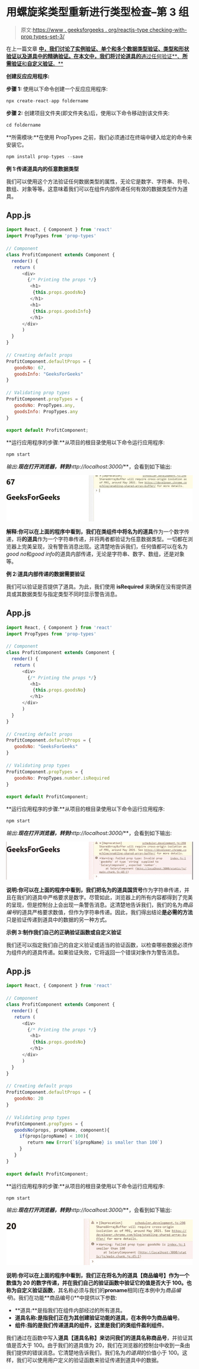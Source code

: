 # 用螺旋桨类型重新进行类型检查–第 3 组

> 原文:[https://www . geeksforgeeks . org/reactjs-type checking-with-prop types-set-3/](https://www.geeksforgeeks.org/reactjs-typechecking-with-proptypes-set-3/)

在上一篇文章 [**<u>中，我们讨论了实例验证、单个和多个数据类型验证、类型和形状验证以及道具中的精确验证。在本文中，我们将讨论道具的**通过任何验证**、**所需验证**和**自定义验证**。</u>**](https://www.geeksforgeeks.org/reactjs-typechecking-with-proptypes-set-2/)

**创建反应应用程序:**

**步骤 1:** 使用以下命令创建一个反应应用程序:

```jsx
npx create-react-app foldername
```

**步骤 2:** 创建项目文件夹(即文件夹名)后，使用以下命令移动到该文件夹:

```jsx
cd foldername
```

**所需模块:**在使用 PropTypes 之前，我们必须通过在终端中键入给定的命令来安装它。

```jsx
npm install prop-types --save
```

**例 1:传递道具内的任意数据类型**

我们可以使用这个方法验证任何数据类型的属性，无论它是数字、字符串、符号、数组、对象等等。这意味着我们可以在组件内部传递任何有效的数据类型作为道具。

## App.js

```jsx
import React, { Component } from 'react'
import PropTypes from 'prop-types'

// Component
class ProfitComponent extends Component {
  render() {
   return (
      <div>
        {/* Printing the props */}
         <h1>
          {this.props.goodsNo}
         </h1>
         <h1>
          {this.props.goodsInfo}
         </h1>
      </div>
      )
  }
}

// Creating default props
ProfitComponent.defaultProps = {
   goodsNo: 67,
   goodsInfo: "GeeksForGeeks"
}

// Validating prop types
ProfitComponent.propTypes = {
   goodsNo: PropTypes.any,
   goodsInfo: PropTypes.any
}

export default ProfitComponent;
```

**运行应用程序的步骤:**从项目的根目录使用以下命令运行应用程序:

```jsx
npm start
```

**输出:**现在打开浏览器，转到***http://localhost:3000/***，会看到如下输出:

![](img/4f6469bf64c22e06b949dd625800db30.png)

**解释:**你可以在上面的程序中看到，我们在类组件中将名为**的道具**作为一个数字传递，将**的道具**作为一个字符串传递，并将两者都验证为任意数据类型。一切都在浏览器上完美呈现，没有警告消息出现。这清楚地告诉我们，任何值都可以在名为*good no*和*good info*的道具内部传递，无论是字符串、数字、数组，还是对象等。

**例 2:道具内部传递的数据需要验证**

我们可以验证是否提供了道具。为此，我们使用 **isRequired** 来确保在没有提供道具或其数据类型与指定类型不同时显示警告消息。

## App.js

```jsx
import React, { Component } from 'react'
import PropTypes from 'prop-types'

// Component
class ProfitComponent extends Component {
  render() {
   return (
      <div>
        {/* Printing the props */}
         <h1>
          {this.props.goodsNo}
         </h1>
      </div>
      )
  }
}

// Creating default props
ProfitComponent.defaultProps = {
   goodsNo: "GeeksForGeeks"
}

// Validating prop types
ProfitComponent.propTypes = {
   goodsNo: PropTypes.number.isRequired
}

export default ProfitComponent;
```

**运行应用程序的步骤:**从项目的根目录使用以下命令运行应用程序:

```jsx
npm start
```

**输出:**现在打开浏览器，转到***http://localhost:3000/***，会看到如下输出:

![](img/b348e627ce4dd8b6bfa5b733b016ea4a.png)

**说明:**你可以在上面的程序中看到，我们把名为**的道具国货号**作为字符串传递，并且在我们的道具中严格要求是数字。尽管如此，浏览器上的所有内容都得到了完美的呈现，但是控制台上会出现一条警告消息。这清楚地告诉我们，我们的名为*商品编号*的道具严格要求数值，但作为字符串传递。因此，我们得出结论**是必需的方法**只是验证传递到道具中的数据的另一种方式。

**示例 3:制作我们自己的正确验证函数或自定义验证**

我们还可以指定我们自己的自定义验证或适当的验证函数，以检查哪些数据必须作为组件内的道具传递。如果验证失败，它将返回一个错误对象作为警告消息。

## App.js

```jsx
import React, { Component } from 'react'

// Component
class ProfitComponent extends Component {
  render() {
   return (
      <div>
        {/* Printing the props */}
         <h1>
          {this.props.goodsNo}
         </h1>
      </div>
      )
  }
}

// Creating default props
ProfitComponent.defaultProps = {
   goodsNo: 20
}

// Validating prop types
ProfitComponent.propTypes = {
   goodsNo(props, propName, component){
     if(props[propName] < 100){
        return new Error(`${propName} is smaller than 100`)
     }
   }
}

export default ProfitComponent;
```

**运行应用程序的步骤:**从项目的根目录使用以下命令运行应用程序:

```jsx
npm start
```

**输出:**现在打开浏览器，转到***http://localhost:3000/***，会看到如下输出:

![](img/54b951c3165d6a152bad49ea58ff4c2e.png)

**说明:**你可以在上面的程序中看到，我们正在将名为**的道具【商品编号】**作为一个数值为 20 的数字传递，并在我们自己的验证函数中验证它的值是否大于 100。也称为**自定义验证函数**，其名称必须与我们的**proname**相同(在本例中为*商品编号*)。我们在功能**商品编号()**中提供以下参数:

*   **道具:**是指我们在组件内部经过的所有道具。
*   **道具名称:**是指我们正在为其创建验证功能的道具，在本例中为**商品编号**。
*   **组件:**指的是我们传递道具的组件，这里是我们的类组件**盈利组件**。

我们通过在函数中写入**道具【道具名称】**来访问我们的**道具名称商品号**，并验证其值是否大于 100。由于我们的道具值为 20，我们在浏览器的控制台中收到一条由我们提供的错误消息。它清楚地告诉我们，我们名为*的道具*的价值小于 100。这样，我们可以使用用户定义的验证函数来验证传递到道具中的数据。